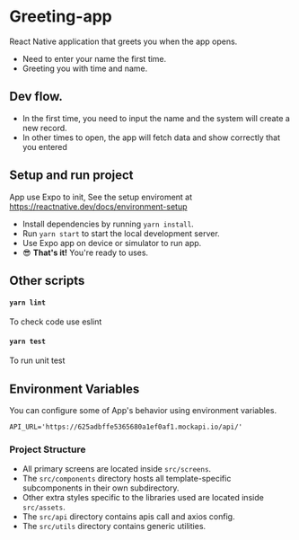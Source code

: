 # Greeting-app

React Native application that greets you when the app opens.

- Need to enter your name the first time.
- Greeting you with time and name.

## Dev flow.
- In the first time, you need to input the name and the system will create a new record.
- In other times to open, the app will fetch data and show correctly that you entered

## Setup and run project

App use Expo to init, See the setup enviroment at https://reactnative.dev/docs/environment-setup

- Install dependencies by running `yarn install`.
- Run `yarn start` to start the local development server.
- Use Expo app on device or simulator to run app.
- 😎 **That's it!** You're ready to uses.

## Other scripts

#### `yarn lint`

To check code use eslint

#### `yarn test`

To run unit test

## Environment Variables

You can configure some of App's behavior using environment variables.

```
API_URL='https://625adbffe5365680a1ef0af1.mockapi.io/api/'
```

### Project Structure

- All primary screens are located inside `src/screens`.
- The `src/components` directory hosts all template-specific subcomponents in their own subdirectory.
- Other extra styles specific to the libraries used are located inside `src/assets`.
- The `src/api` directory contains apis call and axios config.
- The `src/utils` directory contains generic utilities.
